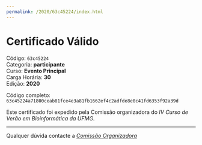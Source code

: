 ```yaml
---
permalink: /2020/63c45224/index.html
---
```


# Certificado Válido

Código: `63c45224`<br>
Categoria: **participante**<br>
Curso: **Evento Principal**<br>
Carga Horária: **30**<br>
Edição: **2020**<br>


Código completo: `63c45224a71800ceab81fce4e3a81fb1662ef4c2adfde8e0c41fd6353f92a39d`


Este certificado foi expedido pela Comissão organizadora do *IV Curso de Verão em Bioinformática da UFMG*.

----

Qualquer dúvida contacte a [_Comissão Organizadora_](<mailto:cursobioinfoufmg@gmail.com$subject=[Certificados]>)

